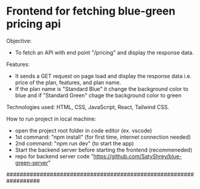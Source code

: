 Frontend for fetching blue-green pricing api
=============================================
Objective:
- To fetch an API with end point "/pricing" and display the response data. 

Features:
- It sends a GET request on page load and display the response data i.e. price of the plan, features, and plan name.
- If the plan name is "Standard Blue" it change the background color to blue and if "Standard Green" chage the background color to green

Technologies used:
HTML, CSS, JavaScript, React, Tailwind CSS.

How to run project in local machine:
- open the project root folder in code editor (ex. vscode)
- 1st command: "npm install" (for first time, internet connection needed)
- 2nd command: "npm run dev" (to start the app)
- Start the backend server before starting the frontend (recommeneded)
- repo for backend server code "https://github.com/SatyShrey/blue-green-server"

##################################################################
